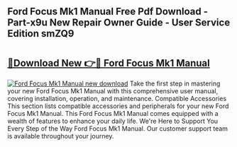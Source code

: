 ## Ford Focus Mk1 Manual Free Pdf Download - Part-x9u New Repair Owner Guide - User Service Edition smZQ9

# <h2><a href="http://cf14335.oget.top/?id=Ford+Focus+Mk1+Manual">🔗Download New 👉🔴 Ford Focus Mk1 Manual</a></h2>

[![Ford Focus Mk1 Manual new download](https://i.imgur.com/5g1atiW.png)](http://cf14335.oget.top/?id=Ford+Focus+Mk1+Manual)
Take the first step in mastering your new Ford Focus Mk1 Manual with this comprehensive user manual, covering installation, operation, and maintenance. Compatible Accessories This section lists compatible accessories and peripherals for your new Ford Focus Mk1 Manual. This Ford Focus Mk1 Manual comes equipped with a wealth of features to enhance your daily life. We're Here to Support You Every Step of the Way Ford Focus Mk1 Manual. Our customer support team is available throughout your journey.
